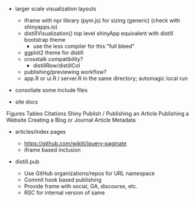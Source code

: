 
- larger scale visualization layouts
    - iframe with npr library (pym.js) for sizing (generic) (check with shinyapps.io)
    - distillVisualization() top level shinyApp equivalent with distill bootstrap theme 
       - use the less compiler for this
    "full bleed"
    - ggplot2 theme for distill
    - crosstalk compatibility?
        - distillRow/distillCol
    - publishing/previewing workflow?
    - app.R or ui.R / server.R in the same directory; automagic local run

- consoliate some include files

- site docs

Figures Tables Citations Shiny Publish \/  <ghicon>
                                Publishing an Article
                                Publishing a Website
                                Creating a Blog or Journal
                                Article Metadata 
                                
- articles/index pages
    - https://github.com/wikiti/jquery-paginate
    - iframe based inclusion



- distill.pub
    - Use GitHub organizations/repos for URL namespace
    - Commit hook based publishing
    - Provide frame with social, GA, discourse, etc.
    - RSC for internal version of same
    
    
    
